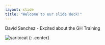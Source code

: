 ```yaml
---
layout: slide
title: "Welcome to our slide deck!"
---
```


David Sanchez - Excited about the GH Training

![saritocat](https://octodex.github.com/images/saritocat.png)
{: .center}
